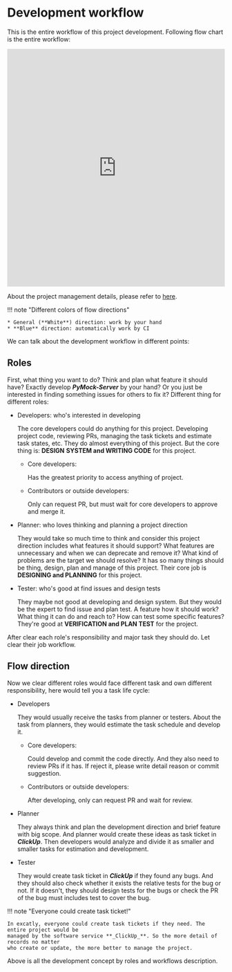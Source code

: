 # Development workflow

This is the entire workflow of this project development. Following flow chart is the entire workflow:

<iframe frameborder="0" style="width:100%;height:550px;" src="https://excalidraw.com/#json=_iKIL5Rdd-6yDJLfYW1m0,_4HB019xsMsbnz84wclx2w"></iframe>

About the project management details, please refer to [here](https://app.clickup.com/9018752317/v/f/90183126979/90182605225).

!!! note "Different colors of flow directions"

    * General (**White**) direction: work by your hand
    * **Blue** direction: automatically work by CI

We can talk about the development workflow in different points:

## Roles

First, what thing you want to do? Think and plan what feature it should have? Exactly develop **_PyMock-Server_** by 
your hand? Or you just be interested in finding something issues for others to fix it? Different thing for different
roles:

* Developers: who's interested in developing

    The core developers could do anything for this project. Developing project code, reviewing PRs, managing the task
    tickets and estimate task states, etc. They do almost everything of this project. But the core thing is: **DESIGN**
    **SYSTEM and WRITING CODE** for this project.

    * Core developers: 
    
        Has the greatest priority to access anything of project.
    
    * Contributors or outside developers: 
    
        Only can request PR, but must wait for core developers to approve and merge it.

* Planner: who loves thinking and planning a project direction

    They would take so much time to think and consider this project direction includes what features it should support?
    What features are unnecessary and when we can deprecate and remove it? What kind of problems are the target we 
    should resolve? It has so many things should be thing, design, plan and manage of this project. Their core job is
    **DESIGNING and PLANNING** for this project.

* Tester: who's good at find issues and design tests

    They maybe not good at developing and design system. But they would be the expert to find issue and plan test. A
    feature how it should work? What thing it can do and reach to? How can test some specific features? They're good 
    at **VERIFICATION and PLAN TEST** for the project.

After clear each role's responsibility and major task they should do. Let clear their job workflow.

## Flow direction

Now we clear different roles would face different task and own different responsibility, here would tell you a task 
life cycle:

* Developers

    They would usually receive the tasks from planner or testers. About the task from planners, they would estimate 
    the task schedule and develop it.

    * Core developers: 
    
        Could develop and commit the code directly. And they also need to review PRs if it has. If reject it, please
        write detail reason or commit suggestion.
    
    * Contributors or outside developers: 
    
        After developing, only can request PR and wait for review.

* Planner

    They always think and plan the development direction and brief feature with big scope. And planner would create these 
    ideas as task ticket in **_ClickUp_**. Then developers would analyze and divide it as smaller and smaller tasks for 
    estimation and development.

* Tester

    They would create task ticket in **_ClickUp_** if they found any bugs. And they should also check whether it exists 
    the relative tests for the bug or not. If it doesn't, they should design tests for the bugs or check the PR of the 
    bug must includes test to cover the bug.

!!! note "Everyone could create task ticket!"

    In excatly, everyone could create task tickets if they need. The entire project would be 
    managed by the software service **_ClickUp_**. So the more detail of records no matter 
    who create or update, the more better to manage the project.

Above is all the development concept by roles and workflows description.
